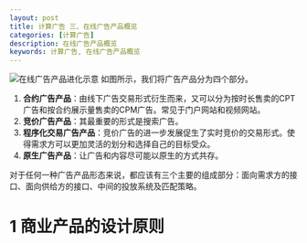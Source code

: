 ```yaml
---
layout: post
title: 计算广告 三、在线广告产品概览
categories: [计算广告]
description: 在线广告产品概览
keywords: 计算广告, 在线广告产品概览
---
```


![在线广告产品进化示意](https:QiXingjun.github.io/images/%E8%AE%A1%E7%AE%97%E5%B9%BF%E5%91%8A/3-1%E5%9C%A8%E7%BA%BF%E5%B9%BF%E5%91%8A%E4%BA%A7%E5%93%81%E8%BF%9B%E5%8C%96%E7%A4%BA%E6%84%8F.png)
如图所示，我们将广告产品分为四个部分。
1. **合约广告产品**：由线下广告交易形式衍生而来，又可以分为按时长售卖的CPT广告和按合约展示量售卖的CPM广告。常见于门户网站和视频网站。
2. **竞价广告产品**：其最重要的形式是搜索广告。
3. **程序化交易广告产品**：竞价广告的进一步发展促生了实时竞价的交易形式。使得需求方可以更加灵活的划分和选择自己的目标受众。
4. **原生广告产品**：让广告和内容尽可能以原生的方式共存。

对于任何一种广告产品形态来说，都应该有三个主要的组成部分：面向需求方的接口、面向供给方的接口、中间的投放系统及匹配策略。

# 1 商业产品的设计原则

